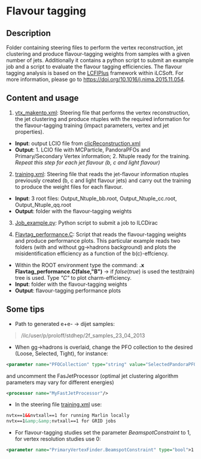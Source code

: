 # Flavour tagging

## Description

Folder containing steering files to perform the vertex reconstruction, jet clustering and produce flavour-tagging weights from samples with a given number of jets.
Additionally it contains a python script to submit an example job and a script to evaluate the flavour tagging efficiencies.
The flavour tagging analysis is based on the [LCFIPlus](https://github.com/lcfiplus/LCFIPlus) framework within iLCSoft. For more information, please go to https://doi.org/10.1016/j.nima.2015.11.054.

## Content and usage

1. [vtx_makentp.xml](https://github.com/nachogargar/CLICPerformance/blob/add_flavtag_files/Flavour_tagging/vtx_makentp.xml): Steering file that performs the vertex reconstruction, the jet clustering and produce ntuples with the required information for the flavour-tagging training (impact parameters, vertex and jet properties).
- **Input**: output LCIO file from [clicReconstruction.xml](https://github.com/iLCSoft/CLICPerformance/blob/master/examples/clicReconstruction.xml)
- **Output**: 1. LCIO file with MCParticle, PandoraPFOs and Primary/Secondary Vertex information; 2. Ntuple ready for the training. *Repeat this step for each jet flavour (b, c and light flavour)*

2. [training.xml](https://github.com/nachogargar/CLICPerformance/blob/add_flavtag_files/Flavour_tagging/training.xml): Steering file that reads the jet-flavour information ntuples previously created (b, c and light flavour jets) and carry out the training to produce the weight files for each flavour.
- **Input**: 3 root files: Output_Ntuple_bb.root, Output_Ntuple_cc.root, Output_Ntuple_qq.root
- **Output**: folder with the flavour-tagging weights

3. [Job_example.py](https://github.com/nachogargar/CLICPerformance/blob/add_flavtag_files/Flavour_tagging/Job_example.py): Python script to submit a job to ILCDirac

4. [Flavtag_performance.C](https://github.com/nachogargar/CLICPerformance/blob/add_flavtag_files/Flavour_tagging/Flavtag_performance.C): Script that reads the flavour-tagging weights and produce performance plots. This particular example reads two folders (with and without gg->hadrons background) and plots the misidentification efficiency as a function of the b(c)-effciency.
- Within the ROOT environment type the command: **.x Flavtag_performance.C(false,"B")** -> if *false*(*true*) is used the test(train) tree is used. Type *"C"* to plot charm-efficiency.
- **Input**: folder with the flavour-tagging weights
- **Output**: flavour-tagging performance plots


## Some tips

- Path to generated e+e- -> dijet samples: 
> /ilc/user/p/proloff/stdhep/2f_samples_23_04_2013
- When gg->hadrons is overlaid, change the PFO collection to the desired (Loose, Selected, Tight), for instance:
```xml
<parameter name="PFOCollection" type="string" value="SelectedPandoraPFOs" />
```
and uncomment the FasJetProcessor (optimal jet clustering algorithm parameters may vary for different energies)
```xml
<processor name="MyFastJetProcessor"/>
```
- In the steering file [training.xml](https://github.com/nachogargar/CLICPerformance/blob/add_flavtag_files/Flavour_tagging/training.xml) use:
```xml
nvtx==1&&nvtxall==1 for running Marlin locally
nvtx==1&amp;&amp;nvtxall==1 for GRID jobs
```
- For flavour-tagging studies set the parameter *BeamspotConstraint* to 1, for vertex resolution studies use 0:
```xml
<parameter name="PrimaryVertexFinder.BeamspotConstraint" type="bool">1 </parameter>
```
